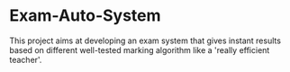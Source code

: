 # Exam-Auto-System
This project aims at developing an exam system that gives instant results based on different well-tested marking algorithm like a 'really efficient teacher'.
